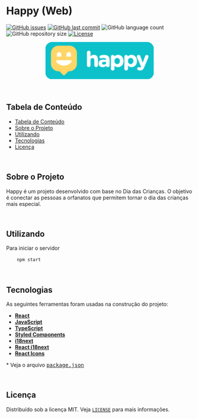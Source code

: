 # Happy (Web)

<!-- PROJECT SHIELDS -->

[![GitHub issues](https://img.shields.io/github/issues-raw/CarlosETB/happy-web.svg)](https://github.com/CarlosETB/happy-web/issues)
[![GitHub last commit](https://img.shields.io/github/last-commit/CarlosETB/happy-web.svg)](https://github.com/CarlosETB/happy-web/commits/master)
![GitHub language count](https://img.shields.io/github/languages/count/CarlosETB/happy-web?color=%2304D361)
![GitHub repository size](https://img.shields.io/github/repo-size/CarlosETB/happy-web)
[![License](https://img.shields.io/badge/license-MIT-brightgreen)](https://github.com/CarlosETB/happy-web/stargazers)

<!-- PROJECT LOGO -->

<p align="center">
    <img height="100px" src='./src/assets/images/logo.png' alt="Logo">
</p>

<br />

<!-- TABLE OF CONTENTS -->

## Tabela de Conteúdo

- [Tabela de Conteúdo](#tabela-de-conte%C3%BAdo)
- [Sobre o Projeto](#sobre-o-projeto)
- [Utilizando](#utilizando)
- [Tecnologias](#tecnologias)
- [Licença](#licen%C3%A7a)

<br />

<!-- ABOUT THE PROJECT -->

## Sobre o Projeto

Happy é um projeto desenvolvido com base no Dia das Crianças. O objetivo é conectar as pessoas a orfanatos que permitem tornar o dia das crianças mais especial.

<br />

<!-- USING -->

## Utilizando

Para iniciar o servidor

```sh
    npm start
```

<br />

## Tecnologias

As seguintes ferramentas foram usadas na construção do projeto:

- **[React](https://pt-br.reactjs.org/)**
- **[JavaScript](https://www.javascript.com/)**
- **[TypeScript](https://www.typescriptlang.org/)**
- **[Styled Components](https://styled-components.com/)**
- **[i18next](https://www.i18next.com/)**
- **[React i18next](https://www.i18next.com/)**
- **[React Icons](https://react-icons.github.io/react-icons/)**

\* Veja o arquivo <kbd>[package.json](./package.json)</kbd>

<br />

<!-- LICENSE -->

## Licença

Distribuído sob a licença MIT. Veja [`LICENSE`](./LICENSE) para mais informações.
